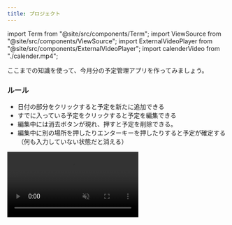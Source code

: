 ```yaml
---
title: プロジェクト
---
```


import Term from "@site/src/components/Term";
import ViewSource from "@site/src/components/ViewSource";
import ExternalVideoPlayer from "@site/src/components/ExternalVideoPlayer";
import calenderVideo from "./calender.mp4";

ここまでの知識を使って、今月分の予定管理アプリを作ってみましょう。

### ルール

- 日付の部分をクリックすると予定を新たに追加できる
- すでに入っている予定をクリックすると予定を編集できる
- 編集中には消去ボタンが現れ、押すと予定を削除できる。
- 編集中に別の場所を押したりエンターキーを押したりすると予定が確定する（何も入力していない状態だと消える）

<video src={calenderVideo} controls loop autoPlay muted />

## ヒント

いきなり作るのが難しい場合はタスクを分解してみましょう。今回は大まかに

1. カレンダーを作る
2. カレンダーに機能をつける

の２つの仕事があるので、まず 1 からやっていきましょう。

### 1 について

- HTML 要素の作成は `document.createElement` 関数を使って行えます。また、`appendChild` メソッドを用いることで要素内に子要素を追加することができます。

- 表を作るわけなので `table` タグを使うのですが、日数を１から３０前後までいちいち HTML ファイルに書き込んでいくのは手間ですし応用が効かないので、JavaScript ファイル上で繰り返しを使ってコードを簡潔にしましょう。もちろん今月の日数はカレンダーを見ればわかりますが、[`Date` クラス](https://developer.mozilla.org/ja/docs/Web/JavaScript/Reference/Global_Objects/Date)を用いて月初めの日と月終わりの日を取ってこれば、計算をしなくても始まりの曜日や月の日数が取ってこれそうですね。

```javascript
const today = new Date();
const year = today.getFullYear();
const month = today.getMonth();
const startDate = new Date(year, month, 1);
const endDate = new Date(year, month + 1, 0);
```

- 後で日付の下に予定を追加したり予定を編集したりしたいので、予定を書き込むための要素も作ったうえで、その要素を保存するオブジェクトを作っておきましょう。

```javascript
//予定を書き込むための要素を格納するオブジェクト
const container = {};
//ここに予定を打ち込む要素を保存しておく
```

### 2 について

- 要素をクリックした時に実行される関数は要素の `onclick` <Term type="javascriptProperty">プロパティ</Term>から設定することができます。

- イベントが発生して関数が呼び出されると、一番目の引数に発生したイベントの情報が格納された `Event` オブジェクトが渡されてきます。`Event` オブジェクトの `target` <Term type="javascriptProperty">プロパティ</Term>を用いることで、クリックした要素を取得することができます。取得した要素の種類によって関数を変えることで、予定の編集や追加の機能を実現できます。

```html title="index.html"
<button id="button">ここをクリック！</button>
```

```javascript title="script.js"
function clicked(e) {
  document.write(e.target.tagName);
}

const div = document.getElementById("button");

div.onclick = clicked;
```

<ViewSource url={import.meta.url} path="_samples/event-target" />

- グローバル変数の [`window`](https://developer.mozilla.org/ja/docs/Web/API/Window) は、スクリプトを実行しているウィンドウそのものを表します。この変数も `onclick` 要素を指定することができます。

- [`addEventListener` メソッド](https://developer.mozilla.org/ja/docs/Web/API/EventTarget/addEventListener)は、ターゲットに特定のイベントが行われるたびに呼び出される関数を設定します。

```javascript title="script.js"
function pressed() {
  document.write("キーを押しました");
}

window.addEventListener("keypress", pressed);
```

<ViewSource url={import.meta.url} path="_samples/addEventListener" />

## 解答例

解答例は次のリンクを参照してください。

<ViewSource url={import.meta.url} path="_samples/calender" />
